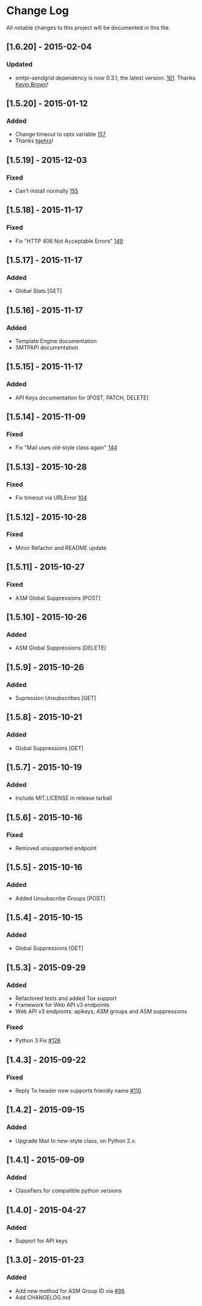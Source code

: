 # Change Log
All notable changes to this project will be documented in this file.

## [1.6.20] - 2015-02-04 ##

### Updated ###

- smtpi-sendgrid dependency is now 0.3.1, the latest version: [161](https://github.com/sendgrid/sendgrid-python/pull/161/files). Thanks [Kevin Brown](https://github.com/kevin-brown)!

## [1.5.20] - 2015-01-12 ##

### Added ###

- Change timeout to opts variable [157](https://github.com/sendgrid/sendgrid-python/pull/157)
- Thanks [tgehrs](https://github.com/tgehrs)!

## [1.5.19] - 2015-12-03 ##

### Fixed ###

- Can't install normally [155](https://github.com/sendgrid/sendgrid-python/issues/155)

## [1.5.18] - 2015-11-17 ##

### Fixed ###

- Fix "HTTP 406 Not Acceptable Errors" [149](https://github.com/sendgrid/sendgrid-python/issues/149)

## [1.5.17] - 2015-11-17 ##

### Added ###

- Global Stats [GET]

## [1.5.16] - 2015-11-17 ##

### Added ###

- Template Engine documentation
- SMTPAPI documentation

## [1.5.15] - 2015-11-17 ##

### Added ###

- API Keys documentation for [POST, PATCH, DELETE]

## [1.5.14] - 2015-11-09 ##

### Fixed ###
- Fix "Mail uses old-style class again" [144](https://github.com/sendgrid/sendgrid-python/issues/144)

## [1.5.13] - 2015-10-28 ##

### Fixed ###
- Fix timeout via URLError [104](https://github.com/sendgrid/sendgrid-python/issues/104)

## [1.5.12] - 2015-10-28 ##

### Fixed ###
- Minor Refactor and README update

## [1.5.11] - 2015-10-27 ##

### Fixed ###
- ASM Global Suppressions [POST]

## [1.5.10] - 2015-10-26 ##

### Added ###
- ASM Global Suppressions [DELETE]

## [1.5.9] - 2015-10-26 ##

### Added ###
- Supression Unsubscribes [GET]

## [1.5.8] - 2015-10-21 ##

### Added ###
- Global Suppressions [GET]

## [1.5.7] - 2015-10-19 ##


### Added ###
- Include MIT.LICENSE in release tarball

## [1.5.6] - 2015-10-16 ##

### Fixed ###
- Removed unsupported endpoint

## [1.5.5] - 2015-10-16 ##

### Added ###
- Added Unsubscribe Groups [POST]

## [1.5.4] - 2015-10-15 ##

### Added ###
- Global Suppressions [GET]

## [1.5.3] - 2015-09-29 ##

### Added ###
- Refactored tests and added Tox support
- Framework for Web API v3 endpoints
- Web API v3 endpionts: apikeys, ASM groups and ASM suppressions

### Fixed  ###
- Python 3 Fix [#126](https://github.com/sendgrid/sendgrid-python/issues/126)

## [1.4.3] - 2015-09-22 ##

### Fixed ###
- Reply To header now supports friendly name [#110](https://github.com/sendgrid/sendgrid-python/issues/110)

## [1.4.2] - 2015-09-15 ##

### Added ###
- Upgrade Mail to new-style class, on Python 2.x.

## [1.4.1] - 2015-09-09 ##

### Added ###
- Classifiers for compatible python versions

## [1.4.0] - 2015-04-27 ##

### Added ###
- Support for API keys

## [1.3.0] - 2015-01-23 ##

### Added ###
- Add new method for ASM Group ID via [#98](https://github.com/sendgrid/sendgrid-python/pull/98)
- Add CHANGELOG.md
